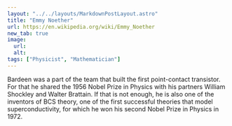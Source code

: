 ```yaml
---
layout: "../../layouts/MarkdownPostLayout.astro"
title: "Emmy Noether"
url: https://en.wikipedia.org/wiki/Emmy_Noether
new_tab: true
image:
  url:
  alt:
tags: ["Physicist", "Mathematician"]
---
```


Bardeen was a part of the team that built the first point-contact transistor. For that he shared the 1956 Nobel Prize in Physics with his partners William Shockley and Walter Brattain. If that is not enough, he is also one of the inventors of BCS theory, one of the first successful theories that model superconductivity, for which he won his second Nobel Prize in Physics in 1972.
